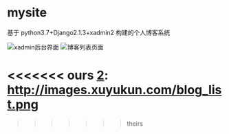 # mysite
基于 python3.7+Django2.1.3+xadmin2 构建的个人博客系统


![xadmin后台界面][1]
![博客列表页面][2]


  [1]: http://images.xuyukun.com/admin.png
<<<<<<< ours
  [2]: http://images.xuyukun.com/blog_list.png
=======
  [2]: http://images.xuyukun.com/blog_list.png
>>>>>>> theirs
